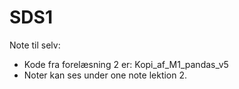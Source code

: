 # SDS1
Note til selv:
- Kode fra forelæsning 2 er: Kopi_af_M1_pandas_v5
- Noter kan ses under one note lektion 2.
